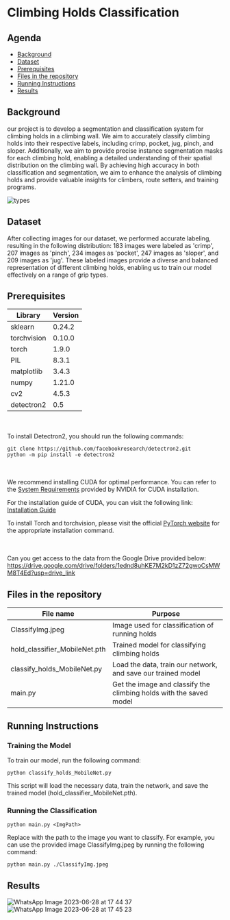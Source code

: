 # Climbing Holds Classification

## Agenda

- [Background](#background)
- [Dataset](#dataset)
- [Prerequisites](#section-2)
- [Files in the repository](#section-3)
- [Running Instructions](#section-4)
- [Results](#section-5)


## Background  <a name="background"></a>
our project is to develop a segmentation and classification system for climbing holds in a climbing wall. We aim to accurately classify climbing holds into their respective labels, including crimp, pocket, jug, pinch, and sloper. Additionally, we aim to provide precise instance segmentation masks for each climbing hold, enabling a detailed understanding of their spatial distribution on the climbing wall. By achieving high accuracy in both classification and segmentation, we aim to enhance the analysis of climbing holds and provide valuable insights for climbers, route setters, and training programs. 

![types](https://github.com/orilevi2809/DL/assets/62295757/15da2956-b4ad-41cd-a87e-c91f93f70dec)

<a name="dataset"></a>
## Dataset  
After collecting images for our dataset, we performed accurate labeling, resulting in the following distribution: 183 images were labeled as 'crimp', 207 images as 'pinch', 234 images as 'pocket', 247 images as 'sloper', and 209 images as 'jug'. These labeled images provide a diverse and balanced representation of different climbing holds, enabling us to train our model effectively on a range of grip types.



<a name="section-2"></a>
## Prerequisites

| Library       | Version |
|---------------|---------|
| sklearn       | 0.24.2  |
| torchvision  | 0.10.0  |
| torch         | 1.9.0   |
| PIL           | 8.3.1   |
| matplotlib    | 3.4.3   |
| numpy         | 1.21.0  |
| cv2           | 4.5.3   |
| detectron2    | 0.5     |

<br/><br/>
To install Detectron2, you should run the following commands:
```shell
git clone https://github.com/facebookresearch/detectron2.git
python -m pip install -e detectron2
```
<br/><br/>
We recommend installing CUDA for optimal performance. You can refer to the [System Requirements](https://docs.nvidia.com/cuda/archive/11.8.0/pdf/CUDA_Installation_Guide_Windows.pdf) provided by NVIDIA for CUDA installation.

For the installation guide of CUDA, you can visit the following link:
[Installation Guide](https://docs.nvidia.com/deeplearning/cudnn/install-guide/index.html#install-windows)

To install Torch and torchvision, please visit the official [PyTorch website](https://pytorch.org/) for the appropriate installation command.

<br/><br/>
Can you get access to the data from the Google Drive provided below:
https://drive.google.com/drive/folders/1ednd8uhKE7M2kD1zZ72gwoCsMWM8T4Ed?usp=drive_link

<a name="section-3"></a>
## Files in the repository
| File name     | Purpose                                          |
|---------------|--------------------------------------------------|
|ClassifyImg.jpeg|Image used for classification of running holds|
|hold_classifier_MobileNet.pth| Trained model for classifying climbing holds |
|classify_holds_MobileNet.py  | Load the data, train our network, and save our trained model |
| main.py       | Get the image and classify the climbing holds with the saved model |


<a name="section-4"></a>
## Running Instructions

### Training the Model

To train our model, run the following command:
```shell
python classify_holds_MobileNet.py
```
This script will load the necessary data, train the network, and save the trained model (hold_classifier_MobileNet.pth).

### Running the Classification
```
python main.py <ImgPath>
```

Replace <ImgPath> with the path to the image you want to classify. 
For example, you can use the provided image ClassifyImg.jpeg by running the following command:
```
python main.py ./ClassifyImg.jpeg
```


<a name="section-5"></a>
## Results

![WhatsApp Image 2023-06-28 at 17 44 37](https://github.com/orilevi2809/DL/assets/62295757/921eb0b0-1b45-4db1-a7f2-352412cb416d)         ![WhatsApp Image 2023-06-28 at 17 45 23](https://github.com/orilevi2809/DL/assets/62295757/77801e4d-9a56-43aa-9fbf-443e680fca53)










